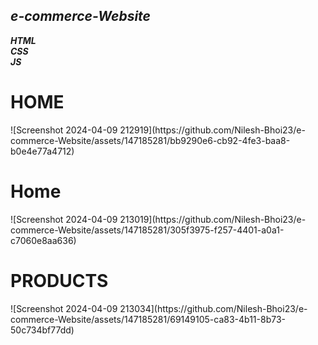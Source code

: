 ## <i>e-commerce-Website
<b> HTML </b> <br>
<b> CSS </b> <br>
<b> JS </b> <br>
</i>
<h1>HOME</h1>
![Screenshot 2024-04-09 212919](https://github.com/Nilesh-Bhoi23/e-commerce-Website/assets/147185281/bb9290e6-cb92-4fe3-baa8-b0e4e77a4712)
<h1>Home</h1>
![Screenshot 2024-04-09 213019](https://github.com/Nilesh-Bhoi23/e-commerce-Website/assets/147185281/305f3975-f257-4401-a0a1-c7060e8aa636)
<h1>PRODUCTS</h1>
![Screenshot 2024-04-09 213034](https://github.com/Nilesh-Bhoi23/e-commerce-Website/assets/147185281/69149105-ca83-4b11-8b73-50c734bf77dd)
